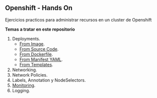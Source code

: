 ## Openshift - Hands On

Ejercicios practicos para administrar recursos en un cluster de Openshift

**Temas a tratar en este repositorio**

1. Deployments.
    - [From Image](https://github.com/gonzaloacosta/openshift-workshop/tree/master/openshift/deployments/oc). 
    - [From Source Code](https://github.com/gonzaloacosta/openshift-workshop/tree/master/openshift/deployments/oc). 
    - [From Dockerfile](https://github.com/gonzaloacosta/openshift-workshop/tree/master/openshift/deployments/oc). 
    - [From Manifest YAML](https://github.com/gonzaloacosta/openshift-workshop/tree/master/openshift/deployments/manifest). 
    - [From Templates](https://github.com/gonzaloacosta/openshift-workshop/tree/master/openshift/deployments/templates). 
2. Networking.
3. Network Policies.
4. Labels, Annotation y NodeSelectors.
5. [Monitoring](https://github.com/gonzaloacosta/openshift-workshop/tree/master/openshift/monitoring).
6. Logging.